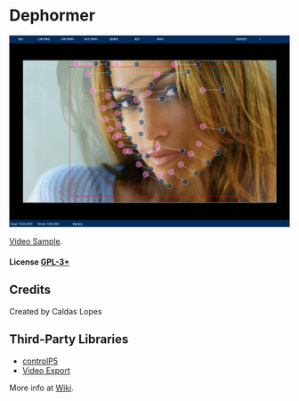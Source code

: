 # Dephormer

![Screenshot](media/screenshot.jpg)

[Video Sample](https://raw.githubusercontent.com/linux-man/dephormer/master/media/sample.mp4).

#### License [GPL-3+](LICENSE)

## Credits

Created by Caldas Lopes

## Third-Party Libraries

* [controlP5](https://github.com/sojamo/controlp5)
* [Video Export](https://github.com/hamoid/video_export_processing)

More info at [Wiki](https://github.com/linux-man/dephormer/wiki).
